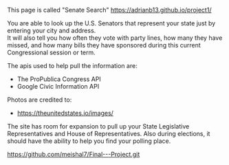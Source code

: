 This page is called "Senate Search"
https://adrianb13.github.io/project1/

You are able to look up the U.S. Senators that represent your state just by entering your city and address.  
It will also tell you how often they vote with party lines, how many they have missed, and how many bills they have sponsored during this current Congressional session or term.

The apis used to help pull the information are:
- The ProPublica Congress API
- Google Civic Information API

Photos are credited to: 
- https://theunitedstates.io/images/

The site has room for expansion to pull up your State Legislative Representatives and House of Representatives.  Also during elections, it should have the ability to help you find your polling place.

https://github.com/meishal7/Final---Project.git

